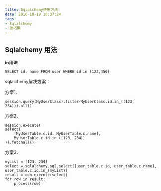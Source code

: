 ```yaml
---
title: Sqlalchemy使用方法
date: 2016-10-19 10:37:24
tags:
- Sqlalchemy
- 技巧集
---
```

## Sqlalchemy 用法


**in用法**

    SELECT id, name FROM user WHERE id in (123,456)

<!-- more -->
sqlalchemy解决方案：

方案1、

    session.query(MyUserClass).filter(MyUserClass.id.in_((123, 234))).all()

方案2、

    session.execute(
    select(
        [MyUserTable.c.id, MyUserTable.c.name],
        MyUserTable.c.id.in_((123, 234))
    )).fetchall()
    
方案3、

    myList = [123, 234]
    select = sqlalchemy.sql.select([user_table.c.id, user_table.c.name], user_table.c.id.in_(myList))
    result = con.execute(select)
    for row in result:
        process(row)
